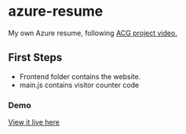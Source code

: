 # azure-resume
My own Azure resume, following [ACG project video.](https://www.youtube.com/watch?v=ieYrBWmkfno)

## First Steps

- Frontend folder contains the website.
- main.js contains visitor counter code


### Demo

[View it live here](https://www.michaelresume.com/) 
